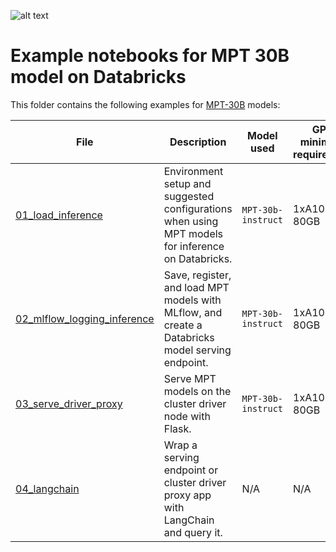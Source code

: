 <!---
Copyright (C) 2023 Databricks, Inc.

Licensed under the Apache License, Version 2.0 (the "License");
you may not use this file except in compliance with the License.
You may obtain a copy of the License at

    http://www.apache.org/licenses/LICENSE-2.0

Unless required by applicable law or agreed to in writing, software
distributed under the License is distributed on an "AS IS" BASIS,
WITHOUT WARRANTIES OR CONDITIONS OF ANY KIND, either express or implied.
See the License for the specific language governing permissions and
limitations under the License.
-->

![alt text](https://assets-global.website-files.com/61fd4eb76a8d78bc0676b47d/649299a07abed2b0fdeb591f_IMG_1587.jpg)
# Example notebooks for MPT 30B model on Databricks
This folder contains the following examples for [MPT-30B](https://www.mosaicml.com/blog/mpt-30b) models: 

| File                                                          | Description                                                                                        | Model used         | GPU minimum requirement |
|---------------------------------------------------------------|----------------------------------------------------------------------------------------------------|--------------------|-------------------------|
| [01_load_inference](01_load_inference.py)                     | Environment setup and suggested configurations when using  MPT models for inference on Databricks. | `MPT-30b-instruct` | 1xA100-80GB             |
| [02_mlflow_logging_inference](02_mlflow_logging_inference.py) | Save, register, and load MPT models with MLflow, and create a Databricks model serving endpoint.   | `MPT-30b-instruct` | 1xA100-80GB             |
| [03_serve_driver_proxy](03_serve_driver_proxy.py)             | Serve MPT models on the cluster driver node with Flask.                                            | `MPT-30b-instruct` | 1xA100-80GB             |
| [04_langchain](04_langchain.py)                               | Wrap a serving endpoint or cluster driver proxy app with LangChain and query it.                   | N/A                | N/A                     |
